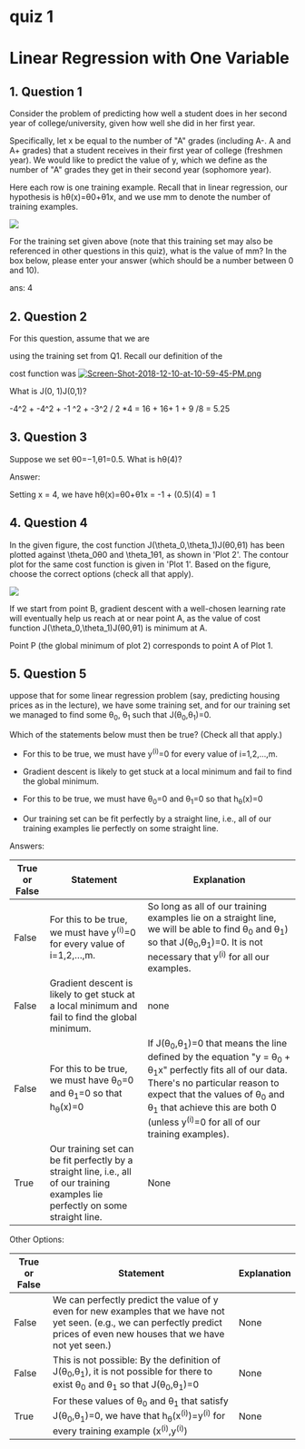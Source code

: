# quiz 1 

Linear Regression with One Variable
===================================


1\. Question 1
--------------

Consider the problem of predicting how well a student does in her second year of college/university, given how well she did in her first year.

Specifically, let x be equal to the number of "A" grades (including A-. A and A+ grades) that a student receives in their first year of college (freshmen year). We would like to predict the value of y, which we define as the number of "A" grades they get in their second year (sophomore year).

Here each row is one training example. Recall that in linear regression, our hypothesis is hθ(x)=θ0+θ1x, and we use mm to denote the number of training examples.

![](https://d396qusza40orc.cloudfront.net/flex-ml/quizIIq1v3.png)

For the training set given above (note that this training set may also be referenced in other questions in this quiz), what is the value of mm? In the box below, please enter your answer (which should be a number between 0 and 10).

ans:
4


2\. Question 2
--------------

For this question, assume that we are

using the training set from Q1. Recall our definition of the

cost function was
[![Screen-Shot-2018-12-10-at-10-59-45-PM.png](https://i.postimg.cc/3xK7HCdS/Screen-Shot-2018-12-10-at-10-59-45-PM.png)](https://postimg.cc/cr5PR37w)


What is J(0, 1)J(0,1)?

-4^2 + -4^2 + -1 ^2 + -3^2  / 2 *4 = 16 + 16+ 1 + 9 /8 =  5.25


3\. Question 3
--------------
Suppose we set θ0=−1,θ1=0.5. What is hθ(4)?

Answer: 

Setting x = 4, we have hθ(x)=θ0+θ1x = -1 + (0.5)(4) = 1


4\. Question 4
--------------

In the given figure, the cost function J(\theta_0,\theta_1)J(θ0​,θ1​) has been plotted against \theta_0θ0​ and \theta_1θ1​, as shown in 'Plot 2'. The contour plot for the same cost function is given in 'Plot 1'. Based on the figure, choose the correct options (check all that apply).

![](https://d396qusza40orc.cloudfront.net/ml/images/4.2-quiz-1.png)

If we start from point B, gradient descent with a well-chosen learning rate will eventually help us reach at or near point A, as the value of cost function J(\theta_0,\theta_1)J(θ0​,θ1​) is minimum at A.

Point P (the global minimum of plot 2) corresponds to point A of Plot 1.

5\. Question 5
--------------

uppose that for some linear regression problem (say, predicting housing prices as in the lecture), we have some training set, and for our training set we managed to find some θ<sub>0</sub>, θ<sub>1</sub> such that J(θ<sub>0</sub>,θ<sub>1</sub>)=0.

Which of the statements below must then be true? (Check all that apply.)

* For this to be true, we must have y<sup>(i)</sup>=0 for every value of i=1,2,…,m.

* Gradient descent is likely to get stuck at a local minimum and fail to find the global minimum.

* For this to be true, we must have θ<sub>0</sub>=0 and θ<sub>1</sub>=0 so that h<sub>θ</sub>(x)=0

* Our training set can be fit perfectly by a straight line, i.e., all of our training examples lie perfectly on some straight line.

Answers: </br>

True or False | Statement | Explanation 
--- | --- | ---
False | For this to be true, we must have y<sup>(i)</sup>=0 for every value of i=1,2,…,m. | So long as all of our training examples lie on a straight line, we will be able to find θ<sub>0</sub> and θ<sub>1</sub>) so that J(θ<sub>0</sub>,θ<sub>1</sub>)=0. It is not necessary that y<sup>(i)</sup> for all our examples. 
False | Gradient descent is likely to get stuck at a local minimum and fail to find the global minimum. | none
False | For this to be true, we must have θ<sub>0</sub>=0 and θ<sub>1</sub>=0 so that h<sub>θ</sub>(x)=0 | If J(θ<sub>0</sub>,θ<sub>1</sub>)=0 that means the line defined by the equation "y = θ<sub>0</sub> + θ<sub>1</sub>x" perfectly fits all of our data. There's no particular reason to expect that the values of θ<sub>0</sub> and θ<sub>1</sub> that achieve this are both 0 (unless y<sup>(i)</sup>=0 for all of our training examples).
True | Our training set can be fit perfectly by a straight line, i.e., all of our training examples lie perfectly on some straight line. | None

Other Options: </br>

True or False | Statement | Explanation 
--- | --- | ---
False | We can perfectly predict the value of y even for new examples that we have not yet seen. (e.g., we can perfectly predict prices of even new houses that we have not yet seen.)  | None
False | This is not possible: By the definition of J(θ<sub>0</sub>,θ<sub>1</sub>), it is not possible for there to exist θ<sub>0</sub> and θ<sub>1</sub> so that J(θ<sub>0</sub>,θ<sub>1</sub>)=0 | None
True | For these values of θ<sub>0</sub> and θ<sub>1</sub> that satisfy J(θ<sub>0</sub>,θ<sub>1</sub>)=0, we have that h<sub>θ</sub>(x<sup>(i)</sup>)=y<sup>(i)</sup> for every training example (x<sup>(i)</sup>,y<sup>(i)</sup>) | None
